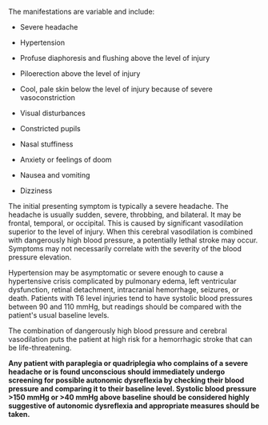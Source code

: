 The manifestations are variable and include:

- Severe headache

- Hypertension

- Profuse diaphoresis and flushing above the level of injury

- Piloerection above the level of injury

- Cool, pale skin below the level of injury because of severe vasoconstriction

- Visual disturbances

- Constricted pupils

- Nasal stuffiness

- Anxiety or feelings of doom

- Nausea and vomiting

- Dizziness

The initial presenting symptom is typically a severe headache. The headache is usually sudden, severe, throbbing, and bilateral. It may be frontal, temporal, or occipital. This is caused by significant vasodilation superior to the level of injury. When this cerebral vasodilation is combined with dangerously high blood pressure, a potentially lethal stroke may occur. Symptoms may not necessarily correlate with the severity of the blood pressure elevation.

Hypertension may be asymptomatic or severe enough to cause a hypertensive crisis complicated by pulmonary edema, left ventricular dysfunction, retinal detachment, intracranial hemorrhage, seizures, or death. Patients with T6 level injuries tend to have systolic blood pressures between 90 and 110 mmHg, but readings should be compared with the patient's usual baseline levels.

The combination of dangerously high blood pressure and cerebral vasodilation puts the patient at high risk for a hemorrhagic stroke that can be life-threatening.

**Any patient with paraplegia or quadriplegia who complains of a severe headache or is found unconscious should immediately undergo screening for possible autonomic dysreflexia by checking their blood pressure and comparing it to their baseline level. Systolic blood pressure >150 mmHg or >40 mmHg above baseline should be considered highly suggestive of autonomic dysreflexia and appropriate measures should be taken.**